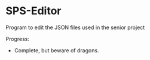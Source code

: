 # SPS-Editor
Program to edit the JSON files used in the senior project

Progress:
- Complete, but beware of dragons.
